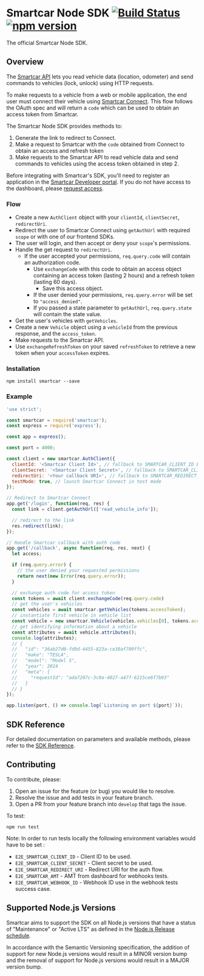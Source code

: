 # Smartcar Node SDK [![Build Status][ci-image]][ci-url] [![npm version][npm-image]][npm-url]

The official Smartcar Node SDK.

## Overview

The [Smartcar API](https://smartcar.com/docs) lets you read vehicle data
(location, odometer) and send commands to vehicles (lock, unlock) using HTTP requests.

To make requests to a vehicle from a web or mobile application, the end user
must connect their vehicle using
[Smartcar Connect](https://smartcar.com/docs/api#smartcar-connect).
This flow follows the OAuth spec and will return a `code` which can be used to
obtain an access token from Smartcar.

The Smartcar Node SDK provides methods to:

1. Generate the link to redirect to Connect.
2. Make a request to Smartcar with the `code` obtained from Connect to obtain an
   access and refresh token
3. Make requests to the Smartcar API to read vehicle data and send commands to
   vehicles using the access token obtained in step 2.

Before integrating with Smartcar's SDK, you'll need to register an application
in the [Smartcar Developer portal](https://developer.smartcar.com). If you do
not have access to the dashboard, please
[request access](https://smartcar.com/subscribe).

### Flow

- Create a new `AuthClient` object with your `clientId`, `clientSecret`,
  `redirectUri`.
- Redirect the user to Smartcar Connect using `getAuthUrl` with required `scope` or with one
  of our frontend SDKs.
- The user will login, and then accept or deny your `scope`'s permissions.
- Handle the get request to `redirectUri`.
  - If the user accepted your permissions, `req.query.code` will contain an
    authorization code.
    - Use `exchangeCode` with this code to obtain an access object
      containing an access token (lasting 2 hours) and a refresh token
      (lasting 60 days).
      - Save this access object.
    - If the user denied your permissions, `req.query.error` will be set
      to `"access_denied"`.
    - If you passed a state parameter to `getAuthUrl`, `req.query.state` will
      contain the state value.
- Get the user's vehicles with `getVehicles`.
- Create a new `Vehicle` object using a `vehicleId` from the previous response,
  and the `access_token`.
- Make requests to the Smartcar API.
- Use `exchangeRefreshToken` on your saved `refreshToken` to retrieve a new token
  when your `accessToken` expires.

### Installation

```shell
npm install smartcar --save
```

### Example

```javascript
'use strict';

const smartcar = require('smartcar');
const express = require('express');

const app = express();

const port = 4000;

const client = new smartcar.AuthClient({
  clientId: '<Smartcar Client Id>', // fallback to SMARTCAR_CLIENT_ID ENV variable
  clientSecret: '<Smartcar Client Secret>', // fallback to SMARTCAR_CLIENT_SECRET ENV variable
  redirectUri: '<Your callback URI>', // fallback to SMARTCAR_REDIRECT_URI ENV variable
  testMode: true, // launch Smartcar Connect in test mode
});

// Redirect to Smartcar Connect
app.get('/login', function(req, res) {
  const link = client.getAuthUrl(['read_vehicle_info']);

  // redirect to the link
  res.redirect(link);
});

// Handle Smartcar callback with auth code
app.get('/callback', async function(req, res, next) {
  let access;

  if (req.query.error) {
    // the user denied your requested permissions
    return next(new Error(req.query.error));
  }

  // exchange auth code for access token
  const tokens = await client.exchangeCode(req.query.code)
  // get the user's vehicles
  const vehicles = await smartcar.getVehicles(tokens.accessToken);
  // instantiate first vehicle in vehicle list
  const vehicle = new smartcar.Vehicle(vehicles.vehicles[0], tokens.accessToken);
  // get identifying information about a vehicle
  const attributes = await vehicle.attributes();
  console.log(attributes);
  // {
  //   "id": "36ab27d0-fd9d-4455-823a-ce30af709ffc",
  //   "make": "TESLA",
  //   "model": "Model S",
  //   "year": 2014
  //   "meta": {
  //     "requestId": "ada7207c-3c0a-4027-a47f-6215ce6f7b93"
  //   }
  // }
});

app.listen(port, () => console.log(`Listening on port ${port}`));
```

## SDK Reference

For detailed documentation on parameters and available methods, please refer to
the [SDK Reference](doc/readme.md).

## Contributing

To contribute, please:

1. Open an issue for the feature (or bug) you would like to resolve.
2. Resolve the issue and add tests in your feature branch.
3. Open a PR from your feature branch into `develop` that tags the issue.

To test:

```shell
npm run test
```

Note: In order to run tests locally the following environment variables would have to be set : 
- `E2E_SMARTCAR_CLIENT_ID` - Client ID to be used.
- `E2E_SMARTCAR_CLIENT_SECRET` - Client secret to be used.
- `E2E_SMARTCAR_REDIRECT_URI` - Redirect URI for the auth flow.
- `E2E_SMARTCAR_AMT` - AMT from dashboard for webhooks tests.
- `E2E_SMARTCAR_WEBHOOK_ID` - Webhook ID use in the webhook tests success case.

[ci-url]: https://travis-ci.com/smartcar/node-sdk
[ci-image]: https://travis-ci.com/smartcar/node-sdk.svg?token=jMbuVtXPGeJMPdsn7RQ5&branch=master
[npm-url]: https://badge.fury.io/js/smartcar
[npm-image]: https://badge.fury.io/js/smartcar.svg

## Supported Node.js Versions 

Smartcar aims to support the SDK on all Node.js versions that have a status of "Maintenance" or "Active LTS" as defined in the [Node.js Release schedule](https://github.com/nodejs/Release#release-schedule).
 
In accordance with the Semantic Versioning specification, the addition of support for new Node.js versions would result in a MINOR version bump and the removal of support for Node.js versions would result in a MAJOR version bump.